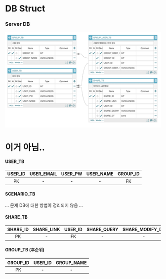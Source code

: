 # DB Struct
### Server DB

![db구조 사진](./image/dbmodel1.png)

# 이거 아님..
#### USER_TB
| USER_ID | USER_EMAIL | USER_PW | USER_NAME | GROUP_ID |
|:---:|:---:|:---:|:---:|:---:|
|PK|-|-|-|FK|

#### SCENARIO_TB
... 문제 DB에 대한 방법이 정리되지 않음 ...

#### SHARE_TB
| SHARE_ID | SHARE_LINK | USER_ID | SHARE_QUERY | SHARE_MODIFY_DT |
|:---:|:---:|:---:|:---:|:---:|
|PK|-|FK|-|-|

#### GROUP_TB (후순위)
| GROUP_ID | USER_ID | GROUP_NAME |
|:---:|:---:|:---:|
|PK|-|-|

